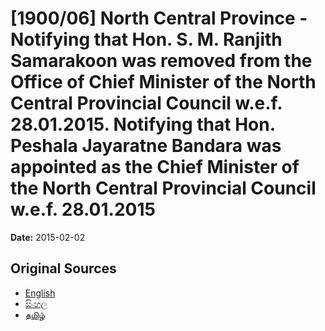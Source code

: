 # [1900/06] North Central Province - Notifying that Hon. S. M. Ranjith Samarakoon was removed from the Office of Chief Minister of the North Central Provincial Council w.e.f. 28.01.2015. Notifying that Hon. Peshala Jayaratne Bandara was appointed as the Chief Minister of the North Central Provincial Council w.e.f. 28.01.2015

**Date:** 2015-02-02

## Original Sources

- [English](https://documents.gov.lk/view/extra-gazettes/2015/2/1900-06_E.pdf)
- [සිංහල](https://documents.gov.lk/view/extra-gazettes/2015/2/1900-06_S.pdf)
- [தமிழ்](https://documents.gov.lk/view/extra-gazettes/2015/2/1900-06_T.pdf)
